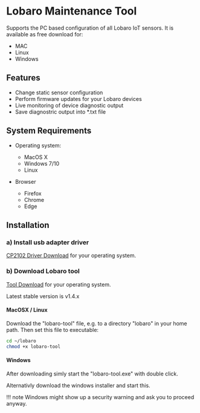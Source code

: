# Lobaro Maintenance Tool

Supports the PC based configuration of all Lobaro IoT sensors. It is available as free download for:

* MAC
* Linux
* Windows

## Features

* Change static sensor configuration
* Perform firmware updates for your Lobaro devices
* Live monitoring of device diagnostic output
* Save diagnostric output into *.txt file

## System Requirements

* Operating system:
    * MacOS X
    * Windows 7/10
    * Linux
    
* Browser
    * Firefox
    * Chrome
    * Edge
       
    
## Installation

### a) Install usb adapter driver
[CP2102 Driver Download](https://www.silabs.com/products/development-tools/software/usb-to-uart-bridge-vcp-drivers) for your operating system.


### b) Download Lobaro tool

[Tool Download](https://files.lobaro.com/index.php/s/jJULuRooWzLnYO9) for your operating system.

Latest stable version is v1.4.x

#### MacOSX / Linux
Download the "lobaro-tool" file, e.g. to a directory "lobaro" in your home path. Then set this file to executable:
```Bash
cd ~/lobaro
chmod +x lobaro-tool
```
#### Windows
After downloading simly start the "lobaro-tool.exe" with double click. 

Alternativly download the windows installer and start this.

!!! note
    Windows might show up a security warning and ask you to proceed anyway.





